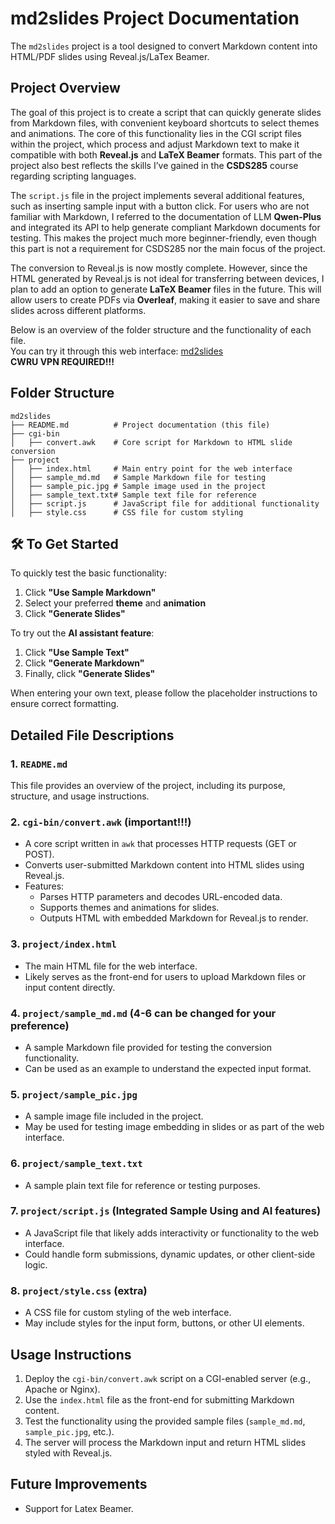 # md2slides Project Documentation

The `md2slides` project is a tool designed to convert Markdown content into HTML/PDF slides using Reveal.js/LaTex Beamer. 

## Project Overview

The goal of this project is to create a script that can quickly generate slides from Markdown files, with convenient keyboard shortcuts to select themes and animations. The core of this functionality lies in the CGI script files within the project, which process and adjust Markdown text to make it compatible with both **Reveal.js** and **LaTeX Beamer** formats. This part of the project also best reflects the skills I’ve gained in the **CSDS285** course regarding scripting languages.

The `script.js` file in the project implements several additional features, such as inserting sample input with a button click. For users who are not familiar with Markdown, I referred to the documentation of LLM **Qwen-Plus** and integrated its API to help generate compliant Markdown documents for testing. This makes the project much more beginner-friendly, even though this part is not a requirement for CSDS285 nor the main focus of the project.

The conversion to Reveal.js is now mostly complete. However, since the HTML generated by Reveal.js is not ideal for transferring between devices, I plan to add an option to generate **LaTeX Beamer** files in the future. This will allow users to create PDFs via **Overleaf**, making it easier to save and share slides across different platforms.

Below is an overview of the folder structure and the functionality of each file.  
You can try it through this web interface: [md2slides](http://eecslab-22.case.edu/~jxx583/project/)  
**CWRU VPN REQUIRED!!!**

## Folder Structure

```
md2slides
├── README.md          # Project documentation (this file)
├── cgi-bin
│   ├── convert.awk    # Core script for Markdown to HTML slide conversion
├── project
│   ├── index.html     # Main entry point for the web interface
│   ├── sample_md.md   # Sample Markdown file for testing
│   ├── sample_pic.jpg # Sample image used in the project
│   ├── sample_text.txt# Sample text file for reference
│   ├── script.js      # JavaScript file for additional functionality
│   ├── style.css      # CSS file for custom styling
```

## 🛠️ To Get Started

To quickly test the basic functionality:

1. Click **"Use Sample Markdown"**
2. Select your preferred **theme** and **animation**
3. Click **"Generate Slides"**

To try out the **AI assistant feature**:

1. Click **"Use Sample Text"**
2. Click **"Generate Markdown"**
3. Finally, click **"Generate Slides"**

When entering your own text, please follow the placeholder instructions to ensure correct formatting.


## Detailed File Descriptions

### 1. `README.md`

This file provides an overview of the project, including its purpose, structure, and usage instructions.

### 2. `cgi-bin/convert.awk` (important!!!)

- A core script written in `awk` that processes HTTP requests (GET or POST).
- Converts user-submitted Markdown content into HTML slides using Reveal.js.
- Features:
  - Parses HTTP parameters and decodes URL-encoded data.
  - Supports themes and animations for slides.
  - Outputs HTML with embedded Markdown for Reveal.js to render.

### 3. `project/index.html`

- The main HTML file for the web interface.
- Likely serves as the front-end for users to upload Markdown files or input content directly.

### 4. `project/sample_md.md` (4-6 can be changed for your preference)

- A sample Markdown file provided for testing the conversion functionality.
- Can be used as an example to understand the expected input format.

### 5. `project/sample_pic.jpg`

- A sample image file included in the project.
- May be used for testing image embedding in slides or as part of the web interface.

### 6. `project/sample_text.txt`

- A sample plain text file for reference or testing purposes.

### 7. `project/script.js` (Integrated Sample Using and AI features)

- A JavaScript file that likely adds interactivity or functionality to the web interface.
- Could handle form submissions, dynamic updates, or other client-side logic.

### 8. `project/style.css` (extra)

- A CSS file for custom styling of the web interface.
- May include styles for the input form, buttons, or other UI elements.

## Usage Instructions

1. Deploy the `cgi-bin/convert.awk` script on a CGI-enabled server (e.g., Apache or Nginx).
2. Use the `index.html` file as the front-end for submitting Markdown content.
3. Test the functionality using the provided sample files (`sample_md.md`, `sample_pic.jpg`, etc.).
4. The server will process the Markdown input and return HTML slides styled with Reveal.js.

## Future Improvements

- Support for Latex Beamer.
